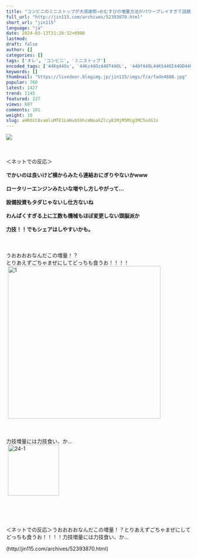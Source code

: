 ```yaml
---
title: "コンビニのミニストップが大感謝祭→おむすびの増量方法がパワープレイすぎて話題に！なんだよこれｗｗｗｗ "
full_url: "http://jin115.com/archives/52393870.html"
short_url: "jin115"
language: "ja"
date: 2024-03-13T21:20:32+0900
lastmod: 
draft: false
author: []
categories: []
tags: ['オレ', 'コンビニ', 'ミニストップ']
encoded_tags: ['44Kq44Os', '44Kz44Oz44OT44OL', '44Of44OL44K544OI44OD44OX']
keywords: []
thumbnail: "https://livedoor.blogimg.jp/jin115/imgs/f/a/fade4888.jpg"
popular: 760
latest: 1427
trend: 1145
featured: 227
views: 607
comments: 101
weight: 10
slug: aHR0cC8vamluMTE1LmNvbS9hcmNoaXZlcy81MjM5Mzg3MC5odG1s
---
```


![](https://livedoor.blogimg.jp/jin115/imgs/f/a/fade4888.jpg)

<div><a name='more'></a> <br> <br> ＜ネットでの反応＞<br> <br> <b>でかいのは良いけど横からみたら連結おにぎりやないかwww</b><br> <br> <b>ロータリーエンジンみたいな増やし方しやがって…</b><br> <br> <b>設備投資もタダじゃないし仕方ないね</b><br> <br> <b>わんぱくすぎる上に工数も機械もほぼ変更しない頭脳派か</b><br> <br> <b>力技！！でもシェアはしやすいかも。</b><br> <br> <br> <br> うおおおおなんだこの増量！？<br> とりあえずごちゃまぜにしてどっちも食うお！！！！<br> <img src='https//livedoor.blogimg.jp/jin115/imgs/7/0/700051a8.gif' alt='1' width='416' border='0' hspace='5' class='pict'><br> <br> <br> <br> 力技増量には力技食い、か…<br> <img src='https//livedoor.blogimg.jp/jin115/imgs/0/7/07fed39e.gif' alt='24-1' width='139' border='0' hspace='5' class='pict'><br> <br> <br> <br> <br> <p>＜ネットでの反応＞うおおおおなんだこの増量！？とりあえずごちゃまぜにしてどっちも食うお！！！！力技増量には力技食い、か…</p></div>

(http//jin115.com/archives/52393870.html)
